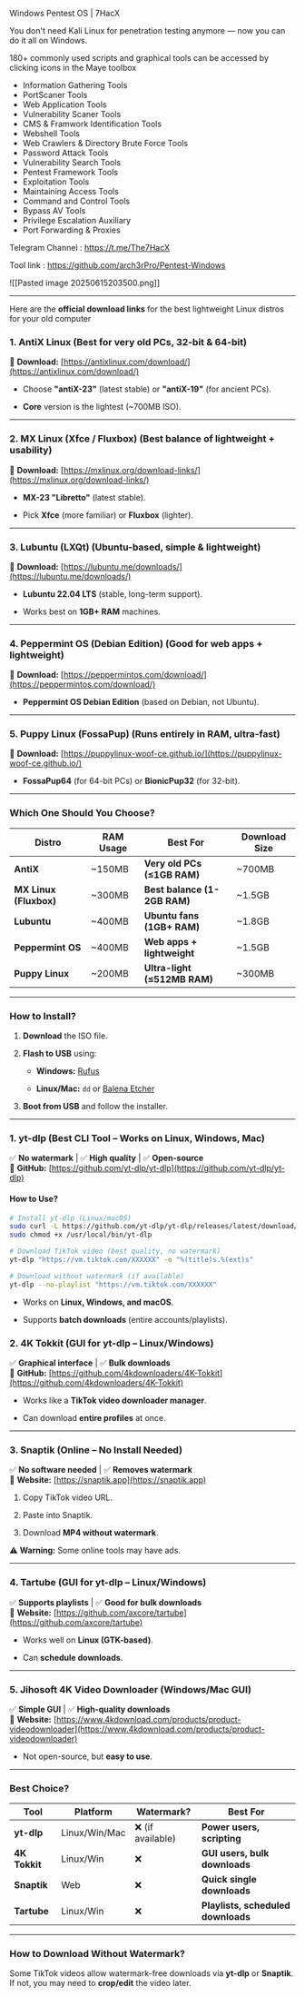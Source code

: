 
Windows Pentest OS | 7HacX

You don't need Kali Linux for penetration testing anymore — now you can do it all on Windows.

180+ commonly used scripts and graphical tools can be accessed by clicking icons in the Maye toolbox

- Information Gathering Tools
- PortScaner Tools
- Web Application Tools
- Vulnerability Scaner Tools
- CMS & Framwork Identification Tools
- Webshell Tools
- Web Crawlers & Directory Brute Force Tools
- Password Attack Tools
- Vulnerability Search Tools
- Pentest Framework Tools
- Exploitation Tools
- Maintaining Access Tools
- Command and Control Tools
- Bypass AV Tools
- Privilege Escalation Auxiliary
- Port Forwarding & Proxies

Telegram Channel : https://t.me/The7HacX

Tool link : https://github.com/arch3rPro/Pentest-Windows

![[Pasted image 20250615203500.png]]

----



Here are the **official download links** for the best lightweight Linux distros for your old computer

### **1. AntiX Linux** (Best for **very old PCs**, 32-bit & 64-bit)

🔗 **Download:** [https://antixlinux.com/download/](https://antixlinux.com/download/)

- Choose **"antiX-23"** (latest stable) or **"antiX-19"** (for ancient PCs).
    
- **Core** version is the lightest (~700MB ISO).
    

---

### **2. MX Linux (Xfce / Fluxbox)** (Best balance of **lightweight + usability**)

🔗 **Download:** [https://mxlinux.org/download-links/](https://mxlinux.org/download-links/)

- **MX-23 "Libretto"** (latest stable).
    
- Pick **Xfce** (more familiar) or **Fluxbox** (lighter).
    

---

### **3. Lubuntu (LXQt)** (Ubuntu-based, simple & lightweight)

🔗 **Download:** [https://lubuntu.me/downloads/](https://lubuntu.me/downloads/)

- **Lubuntu 22.04 LTS** (stable, long-term support).
    
- Works best on **1GB+ RAM** machines.
    

---

### **4. Peppermint OS (Debian Edition)** (Good for web apps + lightweight)

🔗 **Download:** [https://peppermintos.com/download/](https://peppermintos.com/download/)

- **Peppermint OS Debian Edition** (based on Debian, not Ubuntu).
    

---

### **5. Puppy Linux (FossaPup)** (Runs **entirely in RAM**, ultra-fast)

🔗 **Download:** [https://puppylinux-woof-ce.github.io/](https://puppylinux-woof-ce.github.io/)

- **FossaPup64** (for 64-bit PCs) or **BionicPup32** (for 32-bit).
    

---

### **Which One Should You Choose?**

|Distro|RAM Usage|Best For|Download Size|
|---|---|---|---|
|**AntiX**|~150MB|**Very old PCs (≤1GB RAM)**|~700MB|
|**MX Linux (Fluxbox)**|~300MB|**Best balance (1-2GB RAM)**|~1.5GB|
|**Lubuntu**|~400MB|**Ubuntu fans (1GB+ RAM)**|~1.8GB|
|**Peppermint OS**|~400MB|**Web apps + lightweight**|~1.5GB|
|**Puppy Linux**|~200MB|**Ultra-light (≤512MB RAM)**|~300MB|

---

### **How to Install?**

1. **Download** the ISO file.
    
2. **Flash to USB** using:
    
    - **Windows:** [Rufus](https://rufus.ie/)
        
    - **Linux/Mac:** `dd` or [Balena Etcher](https://www.balena.io/etcher/)
        
3. **Boot from USB** and follow the installer.

---

### **1. yt-dlp (Best CLI Tool – Works on Linux, Windows, Mac)**

✅ **No watermark** | ✅ **High quality** | ✅ **Open-source**  
🔗 **GitHub:** [https://github.com/yt-dlp/yt-dlp](https://github.com/yt-dlp/yt-dlp)

#### **How to Use?**

```bash
# Install yt-dlp (Linux/macOS)
sudo curl -L https://github.com/yt-dlp/yt-dlp/releases/latest/download/yt-dlp -o /usr/local/bin/yt-dlp
sudo chmod +x /usr/local/bin/yt-dlp

# Download TikTok video (best quality, no watermark)
yt-dlp "https://vm.tiktok.com/XXXXXX" -o "%(title)s.%(ext)s"

# Download without watermark (if available)
yt-dlp --no-playlist "https://vm.tiktok.com/XXXXXX"
```

- Works on **Linux, Windows, and macOS**.
    
- Supports **batch downloads** (entire accounts/playlists).

### **2. 4K Tokkit (GUI for yt-dlp – Linux/Windows)**

✅ **Graphical interface** | ✅ **Bulk downloads**  
🔗 **GitHub:** [https://github.com/4kdownloaders/4K-Tokkit](https://github.com/4kdownloaders/4K-Tokkit)

- Works like a **TikTok video downloader manager**.
    
- Can download **entire profiles** at once.
    

---

### **3. Snaptik (Online – No Install Needed)**

✅ **No software needed** | ✅ **Removes watermark**  
🔗 **Website:** [https://snaptik.app](https://snaptik.app)

1. Copy TikTok video URL.
    
2. Paste into Snaptik.
    
3. Download **MP4 without watermark**.
    

⚠️ **Warning:** Some online tools may have ads.

---

### **4. Tartube (GUI for yt-dlp – Linux/Windows)**

✅ **Supports playlists** | ✅ **Good for bulk downloads**  
🔗 **Website:** [https://github.com/axcore/tartube](https://github.com/axcore/tartube)

- Works well on **Linux (GTK-based)**.
    
- Can **schedule downloads**.
    

---

### **5. Jihosoft 4K Video Downloader (Windows/Mac GUI)**

✅ **Simple GUI** | ✅ **High-quality downloads**  
🔗 **Website:** [https://www.4kdownload.com/products/product-videodownloader](https://www.4kdownload.com/products/product-videodownloader)

- Not open-source, but **easy to use**.
    

---

### **Best Choice?**

|Tool|Platform|Watermark?|Best For|
|---|---|---|---|
|**yt-dlp**|Linux/Win/Mac|❌ (if available)|**Power users, scripting**|
|**4K Tokkit**|Linux/Win|❌|**GUI users, bulk downloads**|
|**Snaptik**|Web|❌|**Quick single downloads**|
|**Tartube**|Linux/Win|❌|**Playlists, scheduled downloads**|

---

### **How to Download Without Watermark?**

Some TikTok videos allow watermark-free downloads via **yt-dlp** or **Snaptik**. If not, you may need to **crop/edit** the video later.